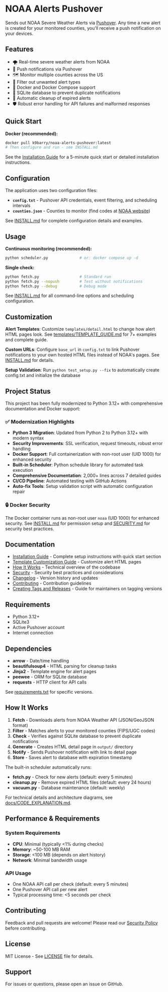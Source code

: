 # NOAA Alerts Pushover

Sends out NOAA Severe Weather Alerts via [Pushover](http://www.pushover.net). Any time a new alert is created for your monitored counties, you'll receive a push notification on your devices.

## Features

- 🌪️ Real-time severe weather alerts from NOAA
- 📱 Push notifications via Pushover
- 🗺️ Monitor multiple counties across the US
- 🔕 Filter out unwanted alert types
- 🐳 Docker and Docker Compose support
- 💾 SQLite database to prevent duplicate notifications
- 🔄 Automatic cleanup of expired alerts
- 🛡️ Robust error handling for API failures and malformed responses

## Quick Start

**Docker (recommended):**
```bash
docker pull k9barry/noaa-alerts-pushover:latest
# Then configure and run - see INSTALL.md
```

See the [Installation Guide](INSTALL.md) for a 5-minute quick start or detailed installation instructions.

## Configuration

The application uses two configuration files:
- **`config.txt`** - Pushover API credentials, event filtering, and scheduling intervals
- **`counties.json`** - Counties to monitor (find codes at [NOAA website](http://www.nws.noaa.gov/emwin/winugc.htm))

See [INSTALL.md](INSTALL.md) for complete configuration details and examples.

## Usage

**Continuous monitoring (recommended):**
```bash
python scheduler.py              # or: docker compose up -d
```

**Single check:**
```bash
python fetch.py                  # Standard run
python fetch.py --nopush         # Test without notifications
python fetch.py --debug          # Debug mode
```

See [INSTALL.md](INSTALL.md) for all command-line options and scheduling configuration.

## Customization

**Alert Templates**: Customize `templates/detail.html` to change how alert HTML pages look. See [templates/TEMPLATE_GUIDE.md](templates/TEMPLATE_GUIDE.md) for 7+ examples and complete guide.

**Custom URLs**: Configure `base_url` in `config.txt` to link Pushover notifications to your own hosted HTML files instead of NOAA's pages. See [INSTALL.md](INSTALL.md) for details.

**Setup Validation**: Run `python test_setup.py --fix` to automatically create config.txt and initialize the database

## Project Status

This project has been fully modernized to Python 3.12+ with comprehensive documentation and Docker support:

### ✅ Modernization Highlights
- **Python 3 Migration**: Updated from Python 2 to Python 3.12+ with modern syntax
- **Security Improvements**: SSL verification, request timeouts, robust error handling
- **Docker Support**: Full containerization with non-root user (UID 1000) for enhanced security
- **Built-in Scheduler**: Python schedule library for automated task execution
- **Comprehensive Documentation**: 2,000+ lines across 7 detailed guides
- **CI/CD Pipeline**: Automated testing with GitHub Actions
- **Auto-fix Tools**: Setup validation script with automatic configuration repair

### 🔒 Docker Security
The Docker container runs as non-root user `noaa` (UID 1000) for enhanced security. See [INSTALL.md](INSTALL.md) for permission setup and [SECURITY.md](SECURITY.md) for security best practices.

## Documentation

- [Installation Guide](INSTALL.md) - Complete setup instructions with quick start section
- [Template Customization Guide](templates/TEMPLATE_GUIDE.md) - Customize alert HTML pages
- [How It Works](docs/CODE_EXPLANATION.md) - Technical overview of the codebase
- [Security](SECURITY.md) - Security best practices and considerations
- [Changelog](CHANGELOG.md) - Version history and updates
- [Contributing](CONTRIBUTING.md) - Contribution guidelines
- [Creating Tags and Releases](docs/TAGGING.md) - Guide for maintainers on tagging versions

## Requirements

- Python 3.12+
- SQLite3
- Active Pushover account
- Internet connection

## Dependencies

- **arrow** - Date/time handling
- **beautifulsoup4** - HTML parsing for cleanup tasks
- **Jinja2** - Template engine for alert pages
- **peewee** - ORM for SQLite database
- **requests** - HTTP client for API calls

See [requirements.txt](requirements.txt) for specific versions.

## How It Works

1. **Fetch** - Downloads alerts from NOAA Weather API (JSON/GeoJSON format)
2. **Filter** - Matches alerts to your monitored counties (FIPS/UGC codes)
3. **Check** - Verifies against SQLite database to prevent duplicate notifications
4. **Generate** - Creates HTML detail page in `output/` directory
5. **Notify** - Sends Pushover notification with link to detail page
6. **Store** - Saves alert to database with expiration timestamp

The built-in scheduler automatically runs:
- **fetch.py** - Check for new alerts (default: every 5 minutes)
- **cleanup.py** - Remove expired HTML files (default: every 24 hours)
- **vacuum.py** - Database maintenance (default: weekly)

For technical details and architecture diagrams, see [docs/CODE_EXPLANATION.md](docs/CODE_EXPLANATION.md).

## Performance & Requirements

### System Requirements
- **CPU**: Minimal (typically <1% during checks)
- **Memory**: ~50-100 MB RAM
- **Storage**: <100 MB (depends on alert history)
- **Network**: Minimal bandwidth usage

### API Usage
- One NOAA API call per check (default: every 5 minutes)
- One Pushover API call per new alert
- Typical processing time: <5 seconds per check

## Contributing

Feedback and pull requests are welcome! Please read our [Security Policy](SECURITY.md) before contributing.

## License

MIT License - See [LICENSE](LICENSE) file for details.

## Support

For issues or questions, please open an issue on GitHub.
